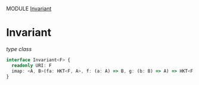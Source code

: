 MODULE [Invariant](https://github.com/gcanti/fp-ts/blob/master/src/Invariant.ts)
# Invariant
*type class*
```ts
interface Invariant<F> {
  readonly URI: F
  imap: <A, B>(fa: HKT<F, A>, f: (a: A) => B, g: (b: B) => A) => HKT<F, B>
}
```